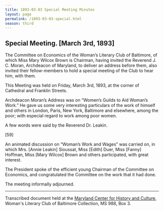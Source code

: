 ```yaml
---
title: 1893-03-03 Special Meeting Minutes
layout: page
permalink: /1893-03-03-special.html
season: third
---
```


<style>
    #maincontent{
        font-size:1.4em;
    }
</style>
## Special Meeting. [March 3rd, 1893]

The Committee on Economics of the Woman’s Literary Club of Baltimore, of which Miss Mary Wilcox Brown is Chairman, having invited the Reverend J. C. Moran, Archdeacon of Maryland, to deliver an address before them, also invited their fellow-members to hold a special meeting of the Club to hear him, with them.

This Meeting was held on Friday, March 3rd, 1893, at the corner of Cathedral and Franklin Streets.

Archdeacon Moran’s Address was on “Women’s Guilds to Aid Woman’s Work.” He gave us some very interesting particulars of the work of himself and others in London, Paris, New York, Baltimore and elsewhere, among the poor; with especial regard to work among poor women.

A few words were said by the Reverend Dr. Leakin.

[59]

An animated discussion on “Woman’s Work and Wages” was carried on, in which Mrs. [Annie Leakin] Sioussat, Miss [Edith] Duer, Miss [Fanny] Hoffman, Miss [Mary Wilcox] Brown and others participated, with great interest.

The President spoke of the efficient young Chairman of the Committee on Economics, and congratulated the Committee on the work that it had done.

The meeting informally adjourned.

<hr>

Transcribed document held at the [Maryland Center for History and Culture](http://mdhs.org/), Woman's Literary Club of Baltimore Collection, MS 988, Box 3. 